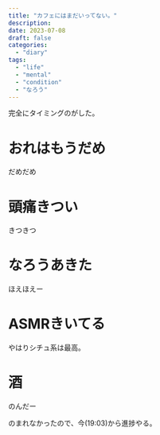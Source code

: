 ```yaml
---
title: "カフェにはまだいってない。"
description:
date: 2023-07-08
draft: false
categories:
  - "diary"
tags:
  - "life"
  - "mental"
  - "condition"
  - "なろう"
---
```


完全にタイミングのがした。

# おれはもうだめ

だめだめ

# 頭痛きつい

きつきつ

# なろうあきた

ほえほえー

# ASMRきいてる

やはりシチュ系は最高。

# 酒

のんだー

のまれなかったので、今(19:03)から進捗やる。
